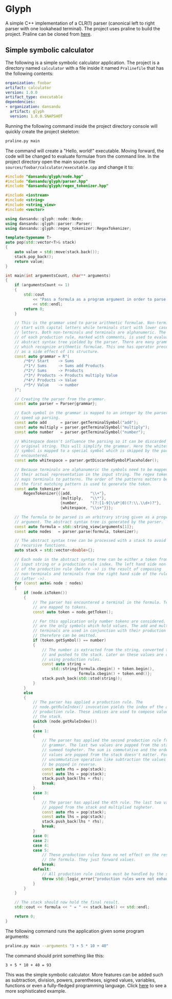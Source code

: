 # Glyph
A simple C++ implementation of a CLR(1) parser (canonical left to right parser with one lookahead terminal).
The project uses praline to build the project. Praline can be cloned from [here](https://github.com/dansandu/praline).
## Simple symbolic calculator
The following is a simple symbolic calculator application. The project is a directory named `calculator` with a file inside it named `Pralinefile` that has the following contents:
```yaml
organization: foobar
artifact: calculator
version: 1.0.0
artifact_type: executable
dependencies:
- organization: dansandu
  artifact: glyph
  version: 1.0.0.SNAPSHOT
```
Running the following command inside the project directory console will quickly create the project skeleton:
```bash
praline.py main
```
The command will create a "Hello, world!" executable. Moving forward, the code will be changed to evaluate formulae from the command line. In the project directory open the main source file `sources/foobar/calculator/executable.cpp` and change it to:
```cpp
#include "dansandu/glyph/node.hpp"
#include "dansandu/glyph/parser.hpp"
#include "dansandu/glyph/regex_tokenizer.hpp"

#include <iostream>
#include <string>
#include <string_view>
#include <vector>

using dansandu::glyph::node::Node;
using dansandu::glyph::parser::Parser;
using dansandu::glyph::regex_tokenizer::RegexTokenizer;

template<typename T>
auto pop(std::vector<T>& stack)
{
    auto value = std::move(stack.back());
    stack.pop_back();
    return value;
}

int main(int argumentsCount, char** arguments)
{
    if (argumentsCount <= 1)
    {
        std::cout
            << "Pass a formula as a program argument in order to parse it!"
            << std::endl;
        return 0;
    }

    // This is the grammar used to parse arithmetic formulae. Non-terminals
    // start with capital letters while terminals start with lower case
    // letters. Both non-terminals and terminals are alphanumeric. The indexing
    // of each production rule, marked with comments, is used to evaluate the
    // abstract syntax tree yielded by the parser. There are many grammars
    // which recognize arithmetic formulae. This one has operator precedence
    // as a side effect of its structure.
    const auto grammar = R"(
        /*0*/ Start    -> Sums
        /*1*/ Sums     -> Sums add Products
        /*2*/ Sums     -> Products
        /*3*/ Products -> Products multiply Value
        /*4*/ Products -> Value
        /*5*/ Value    -> number
    )";

    // Creating the parser from the grammar.
    const auto parser = Parser{grammar};

    // Each symbol in the grammar is mapped to an integer by the parser to
    // speed up parsing.
    const auto add      = parser.getTerminalSymbol("add");
    const auto multiply = parser.getTerminalSymbol("multiply");
    const auto number   = parser.getTerminalSymbol("number");

    // Whitespace doesn't influence the parsing so it can be discarded from the
    // original string. This will simplify the grammar. Here the whitespace
    // symbol is mapped to a special symbol which is skipped by the parser when
    // encountered.
    const auto whitespace = parser.getDiscardedSymbolPlaceholder();

    // Because terminals are alphanumeric the symbols need to be mapped to
    // their actual representation in the input string. The regex tokenizer
    // maps terminals to patterns. The order of the patterns matters because
    // the first matching pattern is used to generate the token.
    const auto tokenizer =
        RegexTokenizer{{{add,        "\\+"},
                        {multiply,   "\\*"},
                        {number,     "(?:[1-9]\\d*|0)(?:\\.\\d+)?"},
                        {whitespace, "\\s+"}}};

    // The formula to be parsed is an arbitrary string given as a program
    // argument. The abstract syntax tree is generated by the parser.
    const auto formula = std::string_view{arguments[1]};
    const auto nodes   = parser.parse(formula, tokenizer);

    // The abstract syntax tree can be processed with a stack to avoid
    // recursive functions.
    auto stack = std::vector<double>{};

    // Each node in the abstract syntax tree can be either a token from the
    // input string or a production rule index. The left hand side non-terminal
    // of the production rule (before ->) is the result of composing
    // non-terminals and terminals from the right hand side of the rule
    // (after ->).
    for (const auto& node : nodes)
    {
        if (node.isToken())
        {
            // The parser has encountered a terminal in the formula. Terminals
            // are mapped to tokens.
            const auto token = node.getToken();

            // For this application only number tokens are considered. These
            // are the only symbols which hold values. The add and multiply
            // terminals are used in conjunction with their production rule and
            // therefore can be omitted.
            if (token.getSymbol() == number)
            {
                // The number is extracted from the string, converted to double
                // and pushed to the stack. Later on these values are composed
                // using production rules.
                const auto string =
                    std::string{formula.cbegin() + token.begin(),
                                formula.cbegin() + token.end()};
                stack.push_back(std::stod(string));
            }
        }
        else
        {
            // The parser has applied a production rule. The
            // node.getRuleIndex() invocation yields the index of the applied
            // production rule. These indices are used to compose values from
            // the stack.
            switch (node.getRuleIndex())
            {
            case 1:
            {
                // The parser has applied the second production rule from the
                // grammar. The last two values are popped from the stack and
                // summed togheter. The sum is commutative and the order the
                // values are popped from the stack doesn't matter. For an
                // uncommutative operation like subtraction the values should
                // be popped in reverse.
                const auto rhs = pop(stack);
                const auto lhs = pop(stack);
                stack.push_back(lhs + rhs);
                break;
            }
            case 3:
            {
                // The parser has applied the 4th rule. The last two values are
                // popped from the stack and multiplied togheter.
                const auto rhs = pop(stack);
                const auto lhs = pop(stack);
                stack.push_back(lhs * rhs);
                break;
            }
            case 0:
            case 2:
            case 4:
            case 5:
                // These production rules have no net effect on the result of
                // the formula. They just forward values.
                break;
            default:
                // All production rule indices must be handled by the switch.
                throw std::logic_error{"production rules were not exhausted"};
            }
        }
    }

    // The stack should now hold the final result.
    std::cout << formula << " = " << stack.back() << std::endl;

    return 0;
}
```
The following command runs the application given some program arguments:
```bash
praline.py main --arguments "3 + 5 * 10 + 40"
```
The command should print something like this:
```
3 + 5 * 10 + 40 = 93
```
This was the simple symbolic calculator. More features can be added such as subtraction, division, powers, parentheses, signed values, variables, functions or even a fully-fledged programming language. Click [here](https://github.com/dansandu/glyph/blob/develop/sources/dansandu/glyph/parser.test.cpp) to see a more sophisticated example.
